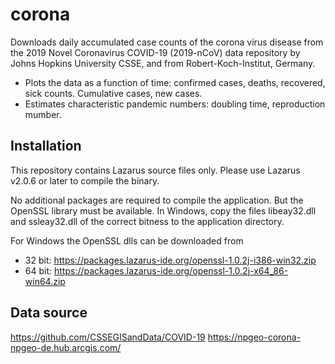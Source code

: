 # corona
Downloads daily accumulated case counts of the corona virus disease from the 2019 Novel Coronavirus COVID-19 (2019-nCoV) data repository by Johns Hopkins University CSSE, and from Robert-Koch-Institut, Germany.

- Plots the data as a function of time: confirmed cases, deaths, recovered, sick counts. Cumulative cases, new cases.
- Estimates characteristic pandemic numbers: doubling time, reproduction mumber.

## Installation
This repository contains Lazarus source files only. Please use Lazarus v2.0.6 or
later to compile the binary.

No additional packages are required to compile the application. But the OpenSSL library must be available. In Windows, copy the files libeay32.dll and ssleay32.dll of the correct bitness to the application directory.

For Windows the OpenSSL dlls can be downloaded from
- 32 bit: https://packages.lazarus-ide.org/openssl-1.0.2j-i386-win32.zip
- 64 bit: https://packages.lazarus-ide.org/openssl-1.0.2j-x64_86-win64.zip

## Data source
https://github.com/CSSEGISandData/COVID-19
https://npgeo-corona-npgeo-de.hub.arcgis.com/
